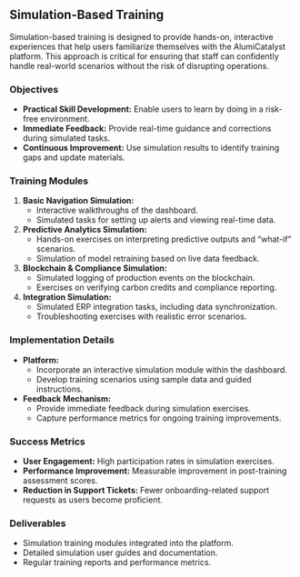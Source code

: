 ## Simulation-Based Training
Simulation-based training is designed to provide hands-on, interactive experiences that help users familiarize themselves with the AlumiCatalyst platform. This approach is critical for ensuring that staff can confidently handle real-world scenarios without the risk of disrupting operations.

### Objectives
- **Practical Skill Development:** Enable users to learn by doing in a risk-free environment.
- **Immediate Feedback:** Provide real-time guidance and corrections during simulated tasks.
- **Continuous Improvement:** Use simulation results to identify training gaps and update materials.

### Training Modules
1. **Basic Navigation Simulation:**
   - Interactive walkthroughs of the dashboard.
   - Simulated tasks for setting up alerts and viewing real-time data.
2. **Predictive Analytics Simulation:**
   - Hands-on exercises on interpreting predictive outputs and “what-if” scenarios.
   - Simulation of model retraining based on live data feedback.
3. **Blockchain & Compliance Simulation:**
   - Simulated logging of production events on the blockchain.
   - Exercises on verifying carbon credits and compliance reporting.
4. **Integration Simulation:**
   - Simulated ERP integration tasks, including data synchronization.
   - Troubleshooting exercises with realistic error scenarios.

### Implementation Details
- **Platform:**  
  - Incorporate an interactive simulation module within the dashboard.
  - Develop training scenarios using sample data and guided instructions.
- **Feedback Mechanism:**  
  - Provide immediate feedback during simulation exercises.
  - Capture performance metrics for ongoing training improvements.

### Success Metrics
- **User Engagement:** High participation rates in simulation exercises.
- **Performance Improvement:** Measurable improvement in post-training assessment scores.
- **Reduction in Support Tickets:** Fewer onboarding-related support requests as users become proficient.

### Deliverables
- Simulation training modules integrated into the platform.
- Detailed simulation user guides and documentation.
- Regular training reports and performance metrics.
